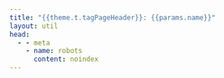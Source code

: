 ```yaml
---
title: "{{theme.t.tagPageHeader}}: {{params.name}}"
layout: util
head:
  - - meta
    - name: robots
      content: noindex
---
```


<script setup>
import TagPostsList from 'vitepress-sls-blog-tmpl/TagPostsList.vue'
import { useData } from 'vitepress'
import { inject } from 'vue'

const { theme, params, localeIndex, frontmatter } = useData()
const posts = inject('posts')
</script>

<TagPostsList
  :allPosts="posts[localeIndex]"
  :curPage="params.page"
  :perPage="theme.perPage"
  :paginationMaxItems="theme.paginationMaxItems"
  :tagName="params.name"
  :tagSlug="params.slug"
/>
